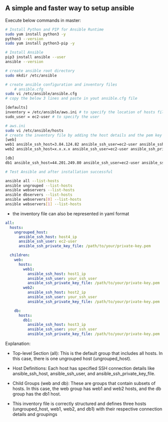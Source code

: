 ## A simple and faster way to setup ansible

Execute below commands in master:
```bash
# Install Python and PIP for Ansible Runtime
sudo yum install python3 -y
python3 --version
sudo yum install python3-pip -y

# Install Ansible
pip3 install ansible --user
ansible --version

# create ansible root directory 
sudo mkdir /etc/ansible

# create ansible configuration and inventory files
    # ansible.cfg
sudo vi /etc/ansible/ansible.cfg
# copy the below 3 lines and paste in yout ansible.cfg file

[defaults]
inventory = /etc/ansible/aws.ini # to specify the location of hosts file
sudo_user = ec2-user # to specify the user

# aws.ini
sudo vi /etc/ansible/hosts
# create the inventory file by adding the host details and the pem key like below
[web]
web1 ansible_ssh_host=3.84.124.82 ansible_ssh_user=ec2-user ansible_ssh_private_key_file=/home/ec2-user/test.pem
web2 ansible_ssh_host=x.x.x.x ansible_ssh_user=ec2-user ansible_ssh_private_key_file=/home/ec2-user/test.pem

[db]
db1 ansible_ssh_host=44.201.249.80 ansible_ssh_user=ec2-user ansible_ssh_private_key_file=/home/ec2-user/test.pem

# Test Ansible and after installation successful

ansible all --list-hosts
ansible ungrouped --list-hosts
ansible webservers --list-hosts
ansible dbservers --list-hosts
ansible webservers[0] --list-hosts
ansible webservers[1] --list-hosts
```

- the inventory file can also be represented in yaml format
```yaml
all:
  hosts:
    ungrouped_host:
      ansible_ssh_host: host4_ip
      ansible_ssh_user: ec2-user
      ansible_ssh_private_key_file: /path/to/your/private-key.pem

  children:
    web:
      hosts:
        web1:
          ansible_ssh_host: host1_ip
          ansible_ssh_user: your_ssh_user
          ansible_ssh_private_key_file: /path/to/your/private-key.pem
        web2:
          ansible_ssh_host: host2_ip
          ansible_ssh_user: your_ssh_user
          ansible_ssh_private_key_file: /path/to/your/private-key.pem

    db:
      hosts:
        db1:
          ansible_ssh_host: host3_ip
          ansible_ssh_user: your_ssh_user
          ansible_ssh_private_key_file: /path/to/your/private-key.pem
```
Explanation:

- Top-level Section (all): This is the default group that includes all hosts. In this case, there is one ungrouped host (ungrouped_host).

- Host Definitions: Each host has specified SSH connection details like ansible_ssh_host, ansible_ssh_user, and ansible_ssh_private_key_file.

- Child Groups (web and db): These are groups that contain subsets of hosts. In this case, the web group has web1 and web2 hosts, and the db group has the db1 host.

- This inventory file is correctly structured and defines three hosts (ungrouped_host, web1, web2, and db1) with their respective connection details and groupings

